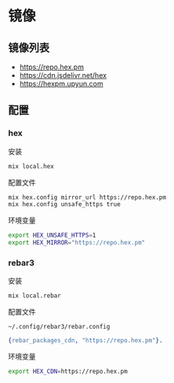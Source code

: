# 镜像

## 镜像列表

- <https://repo.hex.pm>
- <https://cdn.jsdelivr.net/hex>
- <https://hexpm.upyun.com>

## 配置

### hex

安装

```sh
mix local.hex
```

配置文件

```sh
mix hex.config mirror_url https://repo.hex.pm
mix hex.config unsafe_https true
```

环境变量

```sh
export HEX_UNSAFE_HTTPS=1
export HEX_MIRROR="https://repo.hex.pm"
```

### rebar3

安装

```sh
mix local.rebar
```

配置文件

`~/.config/rebar3/rebar.config`

```erlang
{rebar_packages_cdn, "https://repo.hex.pm"}.
```

环境变量

```sh
export HEX_CDN=https://repo.hex.pm
```
